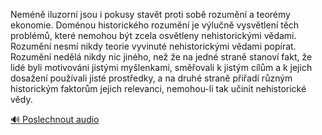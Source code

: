 
Neméně iluzorní jsou i pokusy stavět proti sobě rozumění a teorémy ekonomie. Doménou historického rozumění je výlučně vysvětlení těch problémů, které nemohou být zcela osvětleny nehistorickými vědami. Rozumění nesmí nikdy teorie vyvinuté nehistorickými vědami popírat. Rozumění nedělá nikdy nic jiného, než že na jedné straně stanoví fakt, že lidé byli motivováni jistými myšlenkami, směřovali k jistým cílům a k jejich dosažení používali jisté prostředky, a na druhé straně přiřadí různým historickým faktorům jejich relevanci, nemohou-li tak učinit nehistorické vědy.

[🔊 Poslechnout audio](/data/7-paragraphs/audio/chapter_23/para_007-Nemn-iluzorn-jsou-i-pokusy-stavt-proti-sob-ro.mp3)

